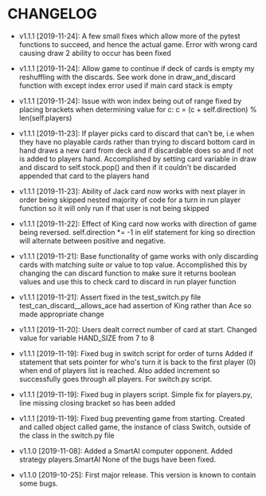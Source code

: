 # CHANGELOG
* v1.1.1 [2019-11-24]: A few small fixes which allow more of the pytest functions to succeed, and hence the actual game. 
 Error with wrong card causing draw 2 ability to occur has been fixed

* v1.1.1 [2019-11-24]: Allow game to continue if deck of cards is empty my reshuffling with the discards.
  See work done in  draw_and_discard function with except index error used if main card stack is empty

* v1.1.1 [2019-11-24]: Issue with won index being out of range fixed by placing brackets when determining value for c: c = (c + self.direction) % len(self.players)

* v1.1.1 [2019-11-23]: If player picks card to discard that can't be, i.e when they have no playable cards rather than 
 trying to discard bottom card in hand draws a new card from deck and if discardable does so and if not is added to players hand. 
 Accomplished by setting card variable in draw and discard to self.stock.pop() and then if it couldn't be discarded appended that
  card to the players hand

* v1.1.1 [2019-11-23]: Ability of Jack card now works with next player in order being skipped
   nested majority of code for a turn in run player function so it will only run if that user is not being skipped

* v1.1.1 [2019-11-22]: Effect of King card now works with direction of game being reversed.
  self.direction *= -1 in elif statement for king so direction will alternate between positive and negative. 

* v1.1.1 [2019-11-21]: Base functionality of game works with only discarding cards with matching suite or value to top
value. Accomplished this by changing the can discard function to make sure it returns boolean values and use this to check 
card to discard in run player function

* v1.1.1 [2019-11-21]: Assert fixed in the test_switch.py file
 test_can_discard__allows_ace had assertion of King rather than Ace so made appropriate change

* v1.1.1 [2019-11-20]: Users dealt correct number of card at start.
 Changed value for variable HAND_SIZE from 7 to 8

* v1.1.1 [2019-11-19]: Fixed bug in switch script for order of turns
  Added if statement that sets pointer for who's turn it is back to the first player (0) when end of players list is reached. 
  Also added increment so successfully goes through all players. For switch.py script.
  
* v1.1.1 [2019-11-19]: Fixed bug in players script.
  Simple fix for players.py, line missing closing bracket so has been added

* v1.1.1 [2019-11-19]: Fixed bug preventing game from starting.
  Created and called object called game, the instance of class Switch, outside of the class in the switch.py file

* v1.1.0 [2019-11-08]: Added a SmartAI computer opponent.
  Added strategy players.SmartAI
  None of the bugs have been fixed.

* v1.1.0 [2019-10-25]: First major release.
  This version is known to contain some bugs.

